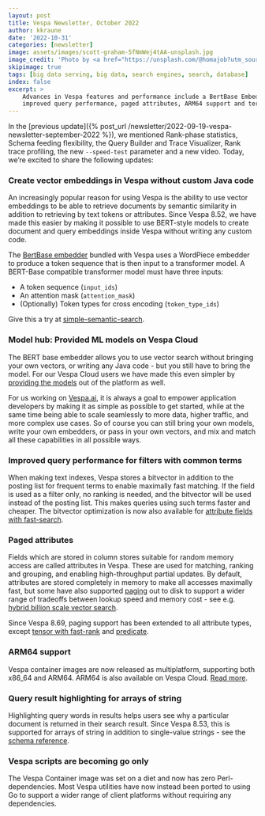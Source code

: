 ```yaml
---
layout: post
title: Vespa Newsletter, October 2022
author: kkraune
date: '2022-10-31'
categories: [newsletter]
image: assets/images/scott-graham-5fNmWej4tAA-unsplash.jpg
image_credit: 'Photo by <a href="https://unsplash.com/@homajob?utm_source=unsplash&utm_medium=referral&utm_content=creditCopyText">Scott Graham</a> on <a href="https://unsplash.com/photos/5fNmWej4tAA?utm_source=unsplash&utm_medium=referral&utm_content=creditCopyText">Unsplash</a>'
skipimage: true
tags: [big data serving, big data, search engines, search, database]
index: false
excerpt: >
    Advances in Vespa features and performance include a BertBase Embedder / model hub,
    improved query performance, paged attributes, ARM64 support and term bolding in string arrays.
---
```


In the [previous update]({% post_url /newsletter/2022-09-19-vespa-newsletter-september-2022 %}),
we mentioned Rank-phase statistics, Schema feeding flexibility, the Query Builder and Trace Visualizer,
Rank trace profiling, the new `--speed-test` parameter and a new video.
Today, we’re excited to share the following updates:


### Create vector embeddings in Vespa without custom Java code
An increasingly popular reason for using Vespa is the ability to use vector embeddings
to be able to retrieve documents by semantic similarity in addition to retrieving by text tokens or attributes.
Since Vespa 8.52, we have made this easier by making it possible to use BERT-style models
to create document and query embeddings inside Vespa without writing any custom code.

The [BertBase embedder](https://docs.vespa.ai/en/embedding.html#bert-embedder) bundled with Vespa
uses a WordPiece embedder to produce a token sequence that is then input to a transformer model.
A BERT-Base compatible transformer model must have three inputs:
*  A token sequence (`input_ids`)
*  An attention mask (`attention_mask`)
*  (Optionally) Token types for cross encoding (`token_type_ids`)

Give this a try at
[simple-semantic-search](https://github.com/vespa-engine/sample-apps/tree/master/simple-semantic-search).



### Model hub: Provided ML models on Vespa Cloud
The BERT base embedder allows you to use vector search without bringing your own vectors, or writing any Java code -
but you still have to bring the model.
For our Vespa Cloud users we have made this even simpler by
[providing the models](https://cloud.vespa.ai/en/model-hub) out of the platform as well.

For us working on [Vespa.ai](https://vespa.ai/), it is always a goal to empower application developers
by making it as simple as possible to get started,
while at the same time being able to scale seamlessly to more data, higher traffic, and more complex use cases.
So of course you can still bring your own models, write your own embedders, or pass in your own vectors,
and mix and match all these capabilities in all possible ways.



### Improved query performance for filters with common terms
When making text indexes,
Vespa stores a bitvector in addition to the posting list for frequent terms to enable maximally fast matching.
If the field is used as a filter only, no ranking is needed,
and the bitvector will be used instead of the posting list.
This makes queries using such terms faster and cheaper.
The bitvector optimization is now also available for
[attribute fields with fast-search](https://docs.vespa.ai/en/attributes.html).



### Paged attributes
Fields which are stored in column stores suitable for random memory access are called attributes in Vespa.
These are used for matching, ranking and grouping, and enabling high-throughput partial updates.
By default, attributes are stored completely in memory to make all accesses maximally fast,
but some have also supported [paging](https://docs.vespa.ai/en/attributes.html#paged-attributes) out to disk
to support a wider range of tradeoffs between lookup speed and memory cost -
see e.g. [hybrid billion scale vector search](https://blog.vespa.ai/vespa-hybrid-billion-scale-vector-search/).

Since Vespa 8.69, paging support has been extended to all attribute types,
except [tensor with fast-rank](https://docs.vespa.ai/en/reference/schema-reference.html#attribute) and
[predicate](https://docs.vespa.ai/en/predicate-fields.html).



### ARM64 support
Vespa container images are now released as multiplatform, supporting both x86_64 and ARM64.
ARM64 is also available on Vespa Cloud.
[Read more](https://blog.vespa.ai/vespa-on-arm64/).



### Query result highlighting for arrays of string
Highlighting query words in results helps users see why a particular document is returned in their search result.
Since Vespa 8.53, this is supported for arrays of string in addition to single-value strings -
see the [schema reference](https://docs.vespa.ai/en/reference/schema-reference.html#bolding).



### Vespa scripts are becoming go only
The Vespa Container image was set on a diet and now has zero Perl-dependencies.
Most Vespa utilities have now instead been ported to using Go to support a wider range of client platforms
without requiring any dependencies.
